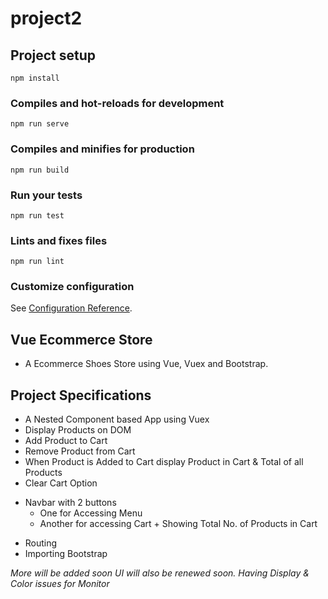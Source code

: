# project2

## Project setup

```
npm install
```

### Compiles and hot-reloads for development

```
npm run serve
```

### Compiles and minifies for production

```
npm run build
```

### Run your tests

```
npm run test
```

### Lints and fixes files

```
npm run lint
```

### Customize configuration

See [Configuration Reference](https://cli.vuejs.org/config/).

## Vue Ecommerce Store

- A Ecommerce Shoes Store using Vue, Vuex and Bootstrap.

## Project Specifications

- A Nested Component based App using Vuex
- Display Products on DOM
- Add Product to Cart
- Remove Product from Cart
- When Product is Added to Cart display Product in Cart & Total of all Products
- Clear Cart Option
* Navbar with 2 buttons
  - One for Accessing Menu
  - Another for accessing Cart + Showing Total No. of Products in Cart
- Routing
- Importing Bootstrap



_More will be added soon_
_UI will also be renewed soon. Having Display & Color issues for Monitor_
